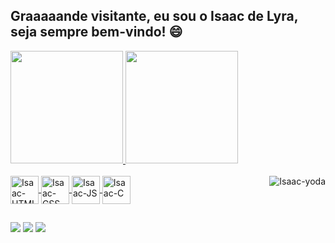 ## Graaaaande visitante, eu sou o Isaac de Lyra, seja sempre bem-vindo! 😄 

<!--<img align="center" src="https://komarev.com/ghpvc/?username=isaaclyra132&color=green" alt="isaaclyra132" /> -->

<div>
  <a href="https://github.com/isaaclyra132">
  <img height="180em" src="https://github-readme-stats.vercel.app/api?username=isaaclyra132&show_icons=true&theme=tokyonight&include_all_commits=true&count_private=true"/>
  <img height="180em" src="https://github-readme-stats.vercel.app/api/top-langs/?username=isaaclyra132&layout=compact&langs_count=8&theme=tokyonight"/>
</div>

<div style="display: inline_block"><br>
  <img align="center" alt="Isaac-HTML" width="45" src="https://cdn.jsdelivr.net/gh/devicons/devicon/icons/html5/html5-original.svg" />
  <img align="center" alt="Isaac-CSS" width="45" src="https://cdn.jsdelivr.net/gh/devicons/devicon/icons/css3/css3-original.svg" />
  <img align="center" alt="Isaac-JS" width="45" src="https://cdn.jsdelivr.net/gh/devicons/devicon/icons/javascript/javascript-original.svg" />
  <!--img align="center" alt="Isaac-React" width="45" src="https://cdn.jsdelivr.net/gh/devicons/devicon/icons/react/react-original.svg" /-->
  <!--img align="center" alt="Isaac-NodeJS" width="45" src="https://cdn.jsdelivr.net/gh/devicons/devicon/icons/nodejs/nodejs-original.svg" /-->
  <img align="center" alt="Isaac-C" width="45" src="https://cdn.jsdelivr.net/gh/devicons/devicon/icons/c/c-original.svg" />
  <!--img align="center" alt="Isaac-Python" width="45" src="https://cdn.jsdelivr.net/gh/devicons/devicon/icons/python/python-original.svg" /-->
  <!--img align="center" alt="Isaac-PostgreSQL" width="45" src="https://cdn.jsdelivr.net/gh/devicons/devicon/icons/postgresql/postgresql-original.svg" /-->
  <!--img align="center" alt="Isaac-MongoDB" width="45" src="https://cdn.jsdelivr.net/gh/devicons/devicon/icons/mongodb/mongodb-original.svg" /-->
  
  <img align="right" alt="Isaac-yoda" src="https://media.tenor.com/images/370476d66f4ca25b41229bc78ac4a284/tenor.gif"> 
</div>
  
##

<div>
  <a href="https://www.linkedin.com/in/isaac-de-lyra-00797a159" target="_blank"><img src="https://img.shields.io/badge/-LinkedIn-%230077B5?style=for-the-badge&logo=linkedin&logoColor=white" target="_blank"></a>
  <a href = "mailto:isaac.lyra.junior@gmail.com"><img src="https://img.shields.io/badge/-Gmail-%23333?style=for-the-badge&logo=gmail&logoColor=white" target="_blank"></a>
  <a href="https://www.instagram.com/isaacdelyra" target="_blank"><img src="https://img.shields.io/badge/-Instagram-%23E4405F?style=for-the-badge&logo=instagram&logoColor=white" target="_blank"></a>
 
<!-- ![Snake animation](https://github.com/isaaclyra132/isaaclyra132/blob/output/github-contribution-grid-snake.svg)-->
</div>
